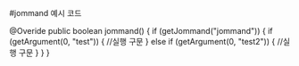 #jommand 예시 코드

@Overide
public boolean jommand() {
    if (getJommand("jommand")) {
        if (getArgument(0, "test")) {
            //실행 구문
        } else if (getArgument(0, "test2")) {
            //실행 구문
        }
    }
}
